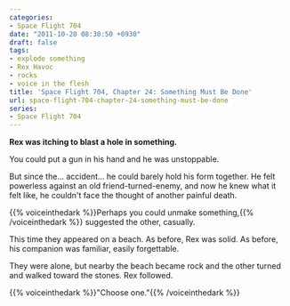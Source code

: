 ```yaml
---
categories:
- Space Flight 704
date: "2011-10-20 08:30:50 +0930"
draft: false
tags:
- explode something
- Rex Havoc
- rocks
- voice in the flesh
title: 'Space Flight 704, Chapter 24: Something Must Be Done'
url: space-flight-704-chapter-24-something-must-be-done
series:
- Space Flight 704
---
```

**Rex was itching to blast a hole in something.**

You could put a gun in his hand and he was unstoppable.

But since the... accident... he could barely hold his form together. He felt powerless against an old friend-turned-enemy, and now he knew what it felt like, he couldn't face the thought of another painful death.

{{% voiceinthedark %}}Perhaps you could unmake something,{{% /voiceinthedark %}} suggested the other, casually.

This time they appeared on a beach. As before, Rex was solid. As before, his companion was familiar, easily forgettable.

They were alone, but nearby the beach became rock and the other turned and walked toward the stones. Rex followed.

{{% voiceinthedark %}}"Choose one."{{% /voiceinthedark %}}
